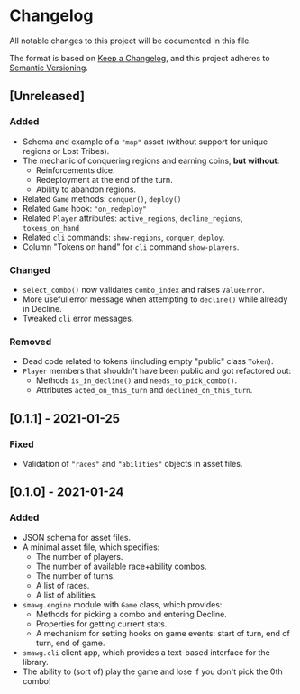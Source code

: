 # Changelog
All notable changes to this project will be documented in this file.

The format is based on [Keep a Changelog](https://keepachangelog.com/en/1.0.0/),
and this project adheres to [Semantic Versioning](https://semver.org/spec/v2.0.0.html).

## [Unreleased]
### Added
- Schema and example of a `"map"` asset (without support for unique regions or
    Lost Tribes).
- The mechanic of conquering regions and earning coins, **but without**:
    - Reinforcements dice.
    - Redeployment at the end of the turn.
    - Ability to abandon regions.
- Related `Game` methods: `conquer()`, `deploy()`
- Related `Game` hook: `"on_redeploy"`
- Related `Player` attributes: `active_regions`, `decline_regions`,
    `tokens_on_hand`
- Related `cli` commands: `show-regions`, `conquer`, `deploy`.
- Column "Tokens on hand" for `cli` command `show-players`.

### Changed
- `select_combo()` now validates `combo_index` and raises `ValueError`.
- More useful error message when attempting to `decline()` while already in
    Decline.
- Tweaked `cli` error messages.

### Removed
- Dead code related to tokens (including empty "public" class `Token`).
- `Player` members that shouldn't have been public and got refactored out:
    - Methods `is_in_decline()` and `needs_to_pick_combo()`.
    - Attributes `acted_on_this_turn` and `declined_on_this_turn`.

## [0.1.1] - 2021-01-25
### Fixed
- Validation of `"races"` and `"abilities"` objects in asset files.

## [0.1.0] - 2021-01-24
### Added
- JSON schema for asset files.
- A minimal asset file, which specifies:
    - The number of players.
    - The number of available race+ability combos.
    - The number of turns.
    - A list of races.
    - A list of abilities.
- `smawg.engine` module with `Game` class, which provides:
    - Methods for picking a combo and entering Decline.
    - Properties for getting current stats.
    - A mechanism for setting hooks on game events:
        start of turn, end of turn, end of game.
- `smawg.cli` client app, which provides a text-based interface for the library.
- The ability to (sort of) play the game
    and lose if you don't pick the 0th combo!
